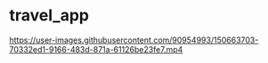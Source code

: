# travel_app


https://user-images.githubusercontent.com/90954993/150663703-70332ed1-9166-483d-871a-61126be23fe7.mp4



